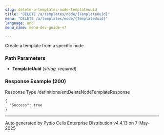 ```yaml
---
slug: delete-a-templates-node-templateuuid
title: "DELETE /a/templates/node/{TemplateUuid}"
menu: "DELETE /a/templates/node/{TemplateUuid}"
language: und
menu_name: menu-dev-guide-v7

---
```








 
Create a template from a specific node  


### Path Parameters

 - **TemplateUuid** (_string, required_) 




### Response Example (200)
Response Type /definitions/entDeleteNodeTemplateResponse

```
{
  "Success": true
}
```




---
Auto generated by Pydio Cells Enterprise Distribution v4.4.13 on 7-May-2025
